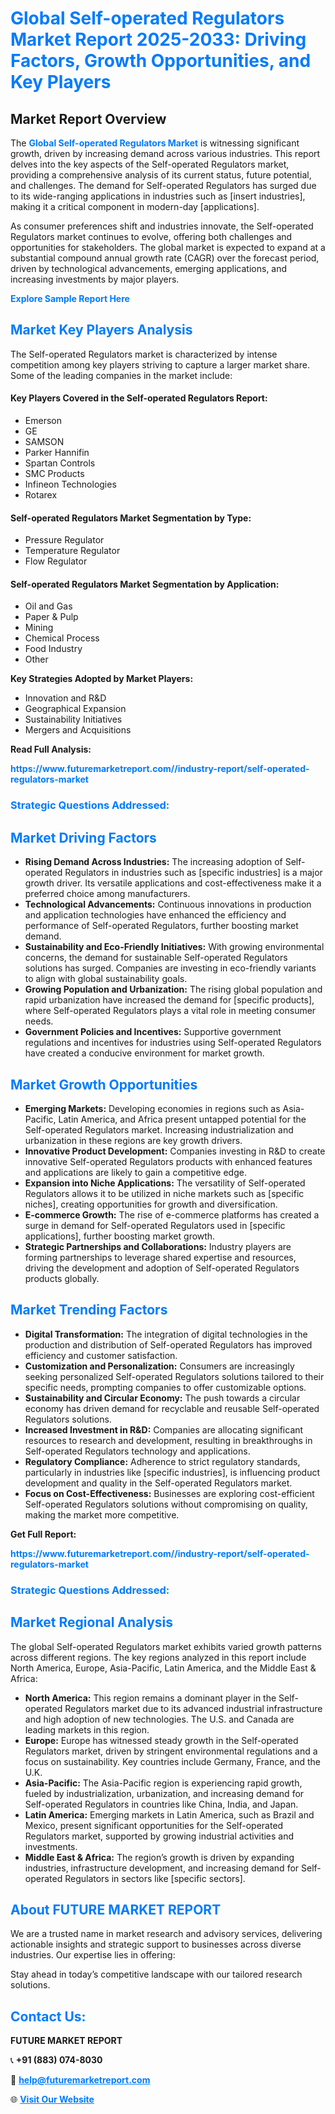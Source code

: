 <h1 style="color: #007BFF;">Global Self-operated Regulators Market Report 2025-2033: Driving Factors, Growth Opportunities, and Key Players</h1>

<section id="overview">
<h2>Market Report Overview</h2>
<p>The <a href="https://www.futuremarketreport.com//industry-report/self-operated-regulators-market" style="color: #007BFF; text-decoration: none;"><strong>Global Self-operated Regulators Market</strong></a> is witnessing significant growth, driven by increasing demand across various industries. This report delves into the key aspects of the Self-operated Regulators market, providing a comprehensive analysis of its current status, future potential, and challenges. The demand for Self-operated Regulators has surged due to its wide-ranging applications in industries such as [insert industries], making it a critical component in modern-day [applications].</p>
<p>As consumer preferences shift and industries innovate, the Self-operated Regulators market continues to evolve, offering both challenges and opportunities for stakeholders. The global market is expected to expand at a substantial compound annual growth rate (CAGR) over the forecast period, driven by technological advancements, emerging applications, and increasing investments by major players.</p>
</section>

<section id="overview">
<p><a href="https://www.futuremarketreport.com//request-sample/reportId=59899" style="color: #007BFF; text-decoration: none;"><strong>Explore Sample Report Here</strong></a></p>
</section>

<section id="key-players">
<h2 style="color: #007BFF;">Market Key Players Analysis</h2>
<p>The Self-operated Regulators market is characterized by intense competition among key players striving to capture a larger market share. Some of the leading companies in the market include:</p>
<h4>Key Players Covered in the Self-operated Regulators Report:</h4>
<ul><li>Emerson</li><li>GE</li><li>SAMSON</li><li>Parker Hannifin</li><li>Spartan Controls</li><li>SMC Products</li><li>Infineon Technologies</li><li>Rotarex</li></ul>
<h4>Self-operated Regulators Market Segmentation by Type:</h4>
<ul><li>Pressure Regulator</li><li>Temperature Regulator</li><li>Flow Regulator</li></ul>

<h4>Self-operated Regulators Market Segmentation by Application:</h4>
<ul><li>Oil and Gas</li><li>Paper &amp; Pulp</li><li>Mining</li><li>Chemical Process</li><li>Food Industry</li><li>Other</li></ul>
<p><strong>Key Strategies Adopted by Market Players:</strong></p>
<ul>
<li>Innovation and R&D</li>
<li>Geographical Expansion</li>
<li>Sustainability Initiatives</li>
<li>Mergers and Acquisitions</li>
</ul>
</section>

<section>
<p><strong>Read Full Analysis: </strong></p><a href="https://www.futuremarketreport.com//industry-report/self-operated-regulators-market" style="color: #007BFF; text-decoration: none;"><strong>https://www.futuremarketreport.com//industry-report/self-operated-regulators-market</strong></a>
<h3 style="color: #007BFF;">Strategic Questions Addressed:</h3>
</section>

<section id="driving-factors">
<h2 style="color: #007BFF;">Market Driving Factors</h2>
<ul>
<li><strong>Rising Demand Across Industries:</strong> The increasing adoption of Self-operated Regulators in industries such as [specific industries] is a major growth driver. Its versatile applications and cost-effectiveness make it a preferred choice among manufacturers.</li>
<li><strong>Technological Advancements:</strong> Continuous innovations in production and application technologies have enhanced the efficiency and performance of Self-operated Regulators, further boosting market demand.</li>
<li><strong>Sustainability and Eco-Friendly Initiatives:</strong> With growing environmental concerns, the demand for sustainable Self-operated Regulators solutions has surged. Companies are investing in eco-friendly variants to align with global sustainability goals.</li>
<li><strong>Growing Population and Urbanization:</strong> The rising global population and rapid urbanization have increased the demand for [specific products], where Self-operated Regulators plays a vital role in meeting consumer needs.</li>
<li><strong>Government Policies and Incentives:</strong> Supportive government regulations and incentives for industries using Self-operated Regulators have created a conducive environment for market growth.</li>
</ul>
</section>

<section id="growth-opportunities">
<h2 style="color: #007BFF;">Market Growth Opportunities</h2>
<ul>
<li><strong>Emerging Markets:</strong> Developing economies in regions such as Asia-Pacific, Latin America, and Africa present untapped potential for the Self-operated Regulators market. Increasing industrialization and urbanization in these regions are key growth drivers.</li>
<li><strong>Innovative Product Development:</strong> Companies investing in R&D to create innovative Self-operated Regulators products with enhanced features and applications are likely to gain a competitive edge.</li>
<li><strong>Expansion into Niche Applications:</strong> The versatility of Self-operated Regulators allows it to be utilized in niche markets such as [specific niches], creating opportunities for growth and diversification.</li>
<li><strong>E-commerce Growth:</strong> The rise of e-commerce platforms has created a surge in demand for Self-operated Regulators used in [specific applications], further boosting market growth.</li>
<li><strong>Strategic Partnerships and Collaborations:</strong> Industry players are forming partnerships to leverage shared expertise and resources, driving the development and adoption of Self-operated Regulators products globally.</li>
</ul>
</section>

<section id="trending-factors">
<h2 style="color: #007BFF;">Market Trending Factors</h2>
<ul>
<li><strong>Digital Transformation:</strong> The integration of digital technologies in the production and distribution of Self-operated Regulators has improved efficiency and customer satisfaction.</li>
<li><strong>Customization and Personalization:</strong> Consumers are increasingly seeking personalized Self-operated Regulators solutions tailored to their specific needs, prompting companies to offer customizable options.</li>
<li><strong>Sustainability and Circular Economy:</strong> The push towards a circular economy has driven demand for recyclable and reusable Self-operated Regulators solutions.</li>
<li><strong>Increased Investment in R&D:</strong> Companies are allocating significant resources to research and development, resulting in breakthroughs in Self-operated Regulators technology and applications.</li>
<li><strong>Regulatory Compliance:</strong> Adherence to strict regulatory standards, particularly in industries like [specific industries], is influencing product development and quality in the Self-operated Regulators market.</li>
<li><strong>Focus on Cost-Effectiveness:</strong> Businesses are exploring cost-efficient Self-operated Regulators solutions without compromising on quality, making the market more competitive.</li>
</ul>
</section>

<section>
<p><strong>Get Full Report: </strong></p><a href="https://www.futuremarketreport.com//industry-report/self-operated-regulators-market" style="color: #007BFF; text-decoration: none;"><strong>https://www.futuremarketreport.com//industry-report/self-operated-regulators-market</strong></a>
<h3 style="color: #007BFF;">Strategic Questions Addressed:</h3>
</section>


<section id="regional-analysis">
<h2 style="color: #007BFF;">Market Regional Analysis</h2>
<p>The global Self-operated Regulators market exhibits varied growth patterns across different regions. The key regions analyzed in this report include North America, Europe, Asia-Pacific, Latin America, and the Middle East & Africa:</p>
<ul>
<li><strong>North America:</strong> This region remains a dominant player in the Self-operated Regulators market due to its advanced industrial infrastructure and high adoption of new technologies. The U.S. and Canada are leading markets in this region.</li>
<li><strong>Europe:</strong> Europe has witnessed steady growth in the Self-operated Regulators market, driven by stringent environmental regulations and a focus on sustainability. Key countries include Germany, France, and the U.K.</li>
<li><strong>Asia-Pacific:</strong> The Asia-Pacific region is experiencing rapid growth, fueled by industrialization, urbanization, and increasing demand for Self-operated Regulators in countries like China, India, and Japan.</li>
<li><strong>Latin America:</strong> Emerging markets in Latin America, such as Brazil and Mexico, present significant opportunities for the Self-operated Regulators market, supported by growing industrial activities and investments.</li>
<li><strong>Middle East & Africa:</strong> The region’s growth is driven by expanding industries, infrastructure development, and increasing demand for Self-operated Regulators in sectors like [specific sectors].</li>
</ul>
</section>

<footer>
<h2 style="color: #007BFF;">About FUTURE MARKET REPORT</h2>
<p>We are a trusted name in market research and advisory services, delivering actionable insights and strategic support to businesses across diverse industries. Our expertise lies in offering:</p>

<p>Stay ahead in today’s competitive landscape with our tailored research solutions.</p>

<h2 style="color: #007BFF;">Contact Us:</h2>
<p><strong>FUTURE MARKET REPORT</strong></p>
<p>📞 <strong>+91 (883) 074-8030</strong></p>
<p>📧 <strong><a href="mailto:help@futuremarketreport.com" style="color: #007BFF;">help@futuremarketreport.com</a></strong></p>
<p>🌐 <strong><a href="https://www.futuremarketreport.com/" style="color: #007BFF;">Visit Our Website</a></strong></p>
</footer>